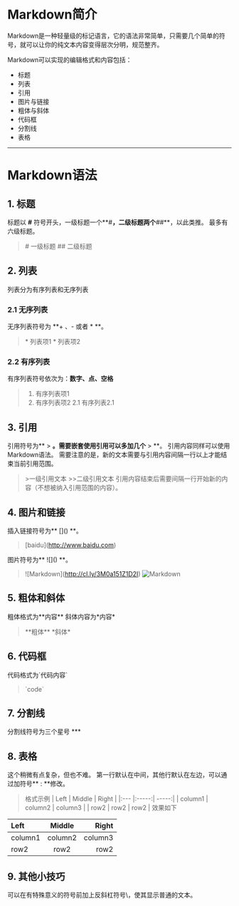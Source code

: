 # Markdown简介
Markdown是一种轻量级的标记语言，它的语法非常简单，只需要几个简单的符号，就可以让你的纯文本内容变得层次分明，规范整齐。

Markdown可以实现的编辑格式和内容包括：
* 标题
* 列表
* 引用
* 图片与链接
* 粗体与斜体
* 代码框
* 分割线
* 表格

***
# Markdown语法
## 1. 标题
标题以 **#** 符号开头，一级标题一个**#**，二级标题两个**##**，以此类推。
最多有六级标题。
> \# 一级标题
> \## 二级标题

## 2. 列表
列表分为有序列表和无序列表
### 2.1 无序列表
无序列表符号为 **+ 、- 或者 * **。
> \* 列表项1
\* 列表项2

### 2.2 有序列表 
有序列表符号依次为：**数字、点、空格**
> 1. 有序列表项1
> 2. 有序列表项2
> 2.1 有序列表2.1

## 3. 引用
引用符号为** > **。需要嵌套使用引用可以多加几个** > **。
引用内容同样可以使用Markdown语法。
需要注意的是，新的文本需要与引用内容间隔一行以上才能结束当前引用范围。
> \>一级引用文本
\>>二级引用文本
引用内容结束后需要间隔一行开始新的内容（不想被纳入引用范围的内容）。

## 4. 图片和链接
插入链接符号为** \[]() **。
>\[baidu](http://www.baidu.com)

图片符号为** \!\[]() **。
> \!\[Markdown](http://cl.ly/3M0a151Z1D2I)
![Markdown](http://upload-images.jianshu.io/upload_images/1398548-fc8f3583bccecd23.png?imageMogr2/auto-orient/strip%7CimageView2/2/w/1240)

## 5. 粗体和斜体
粗体格式为\*\*内容\*\*
斜体内容为\*内容\*
> \*\*粗体\*\*
\*斜体\*

## 6. 代码框
代码格式为\`代码内容\`
>\`code\`

## 7. 分割线
分割线符号为三个星号 \*\*\*

## 8. 表格
这个稍微有点复杂，但也不难。
第一行默认在中间，其他行默认在左边，可以通过加符号** : **修改。
>格式示例
| Left | Middle | Right |
|:--- |:-----:| -----:|
| column1 | column2 | column3 |
| row2 | row2 | row2 |
效果如下
>
| Left | Middle | Right |
|:--- |:-----:| -----:|
| column1 | column2 | column3 |
| row2 | row2 | row2 |

## 9. 其他小技巧
可以在有特殊意义的符号前加上反斜杠符号\，使其显示普通的文本。
